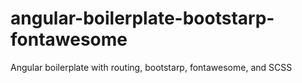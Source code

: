 # angular-boilerplate-bootstarp-fontawesome
Angular boilerplate with routing, bootstarp, fontawesome, and SCSS
